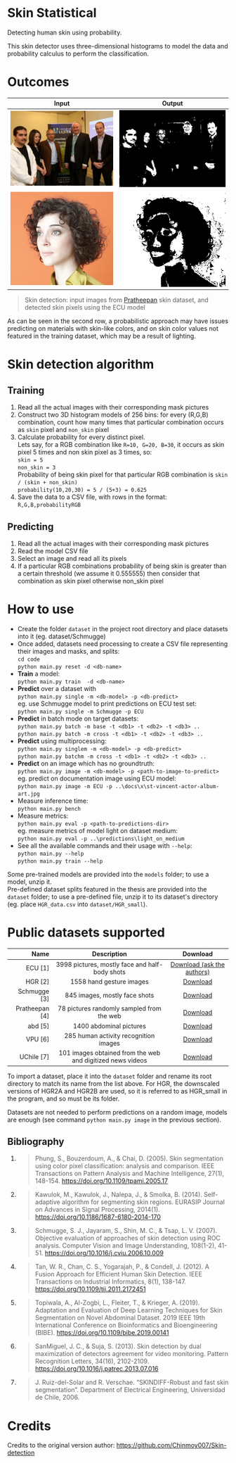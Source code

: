 [ecu]: https://documents.uow.edu.au/~phung/download.html "ECU download page"
[hgr]: http://sun.aei.polsl.pl/~mkawulok/gestures/ "HGR download page"
[schmugge]: https://www.researchgate.net/publication/257620282_skin_image_Data_set_with_ground_truth "Schmugge download page"
[pratheepan]: http://cs-chan.com/downloads_skin_dataset.html "Pratheepan download page"
[abd]: https://github.com/MRE-Lab-UMD/abd-skin-segmentation "abd-skin download page"
[vpu]: http://www-vpu.eps.uam.es/publications/SkinDetDM/#dataset "VPU download page"
[uchile]: http://web.archive.org/web/20070707151628/http://agami.die.uchile.cl/skindiff/ "UChile download page"

# Skin Statistical
Detecting human skin using probability.

This skin detector uses three-dimensional histograms to model the data and probability calculus to perform the classification.

# Outcomes
Input         							|  Output
:-------------------------:|:-------------------------:
![](docs/x/infohiding.jpg)  |  ![](docs/p/infohiding.png)
![](docs/x/st-vincent-actor-album-art.jpg)  |  ![](docs/p/st-vincent-actor-album-art.png)

>Skin detection: input images from [Pratheepan](http://cs-chan.com/downloads_skin_dataset.html) skin dataset, and detected skin pixels using the ECU model

As can be seen in the second row, a probabilistic approach may have issues predicting on materials with skin-like colors, and on skin color values not featured in the training dataset, which may be a result of lighting.

# Skin detection algorithm

## Training

1. Read all the actual images with their corresponding mask pictures
2. Construct two 3D histogram models of 256 bins: for every (R,G,B) combination, count how many times that particular combination occurs as `skin` pixel and `non_skin` pixel
3. Calculate probability for every distinct pixel.  
    Lets say, for a RGB combination like `R=10, G=20, B=30`, it occurs as skin pixel 5 times and non skin pixel as 3 times, so:  
    `skin = 5`  
    `non_skin = 3`  
    Probability of being skin pixel for that particular RGB combination is `skin / (skin + non_skin)`  
    `probability(10,20,30) = 5 / (5+3) = 0.625`  
4. Save the data to a CSV file, with rows in the format: `R,G,B,probabilityRGB`

## Predicting

1. Read all the actual images with their corresponding mask pictures
2. Read the model CSV file
3. Select an image and read all its pixels
4. If a particular RGB combinations probability of being skin is greater than a certain threshold (we assume it 0.555555) then consider that combination as skin pixel otherwise non_skin pixel

# How to use

- Create the folder `dataset` in the project root directory and place datasets into it (eg. dataset/Schmugge)  
- Once added, datasets need processing to create a CSV file representing their images and masks, and splits:  
`cd code`  
`python main.py reset -d <db-name>`  
- **Train** a model:  
`python main.py train  -d <db-name>`
- **Predict** over a dataset with  
`python main.py single -m <db-model> -p <db-predict>`  
eg. use Schmugge model to print predictions on ECU test set:  
`python main.py single -m Schmugge -p ECU`  
- **Predict** in batch mode on target datasets:  
`python main.py batch -m base -t <db1> -t <db2> -t <db3> ..`  
`python main.py batch -m cross -t <db1> -t <db2> -t <db3> ..`  
- **Predict** using multiprocessing:  
`python main.py singlem -m <db-model> -p <db-predict>`  
`python main.py batchm -m cross -t <db1> -t <db2> -t <db3> ..`  
- **Predict** on an image which has no groundtruth:  
`python main.py image -m <db-model> -p <path-to-image-to-predict>`  
eg. predict on documentation image using ECU model:  
`python main.py image -m ECU -p ..\docs\x\st-vincent-actor-album-art.jpg`  
- Measure inference time:  
`python main.py bench`  
- Measure metrics:  
`python main.py eval -p <path-to-predictions-dir>`  
eg. measure metrics of model light on dataset medium:  
`python main.py eval -p ..\predictions\light_on_medium`  
- See all the available commands and their usage with `--help`:  
`python main.py --help`  
`python main.py train --help`  


Some pre-trained models are provided into the `models` folder; to use a model, unzip it.  
Pre-defined dataset splits featured in the thesis are provided into the `dataset` folder; to use a pre-defined file, unzip it to its dataset's directory (eg. place `HGR_data.csv` into `dataset/HGR_small`).  

# Public datasets supported

| Name            |  Description                                               | Download |
| ---:            | :---:                                                      | :---: |
| ECU [1]         | 3998 pictures, mostly face and half-body shots             | [Download (ask the authors)][ecu] |
| HGR [2]         | 1558 hand gesture images                                   | [Download][hgr] |
| Schmugge [3]    | 845 images, mostly face shots                              | [Download][schmugge] |
| Pratheepan [4]  | 78 pictures randomly sampled from the web                  | [Download][pratheepan] |
| abd [5]         | 1400 abdominal pictures                                    | [Download][abd] |
| VPU [6]         | 285 human activity recognition images                      | [Download][vpu] |
| UChile [7]      | 101 images obtained from the web and digitized news videos | [Download][uchile] |

To import a dataset, place it into the `dataset` folder and rename its root directory to match its name from the list above. For HGR, the downscaled versions of HGR2A and HGR2B are used, so it is referred to as HGR_small in the program, and so must be its folder.

Datasets are not needed to perform predictions on a random image, models are enough (see command `python main.py image` in the previous section).

## Bibliography
1. >   Phung, S., Bouzerdoum, A., & Chai, D. (2005). Skin segmentation using color pixel
    classification: analysis and comparison. IEEE Transactions on Pattern Analysis
    and Machine Intelligence, 27(1), 148-154.
    https://doi.org/10.1109/tpami.2005.17  
1. > Kawulok, M., Kawulok, J., Nalepa, J., & Smolka, B. (2014). Self-adaptive algorithm for
    segmenting skin regions. EURASIP Journal on Advances in Signal Processing, 2014(1).
    https://doi.org/10.1186/1687-6180-2014-170  
1. > Schmugge, S. J., Jayaram, S., Shin, M. C., & Tsap, L. V. (2007). Objective evaluation of
    approaches of skin detection using ROC analysis. Computer Vision and Image Understanding,
    108(1-2), 41-51.
    https://doi.org/10.1016/j.cviu.2006.10.009
1. > Tan, W. R., Chan, C. S., Yogarajah, P., & Condell, J. (2012). A Fusion Approach for
    Efficient Human Skin Detection. IEEE Transactions on Industrial Informatics, 8(1), 138-147.
    https://doi.org/10.1109/tii.2011.2172451
1. > Topiwala, A., Al-Zogbi, L., Fleiter, T., & Krieger, A. (2019). Adaptation and Evaluation
    of Deep Learning Techniques for Skin Segmentation on Novel Abdominal Dataset.
    2019 IEEE 19th International Conference on Bioinformatics and Bioengineering (BIBE).
    https://doi.org/10.1109/bibe.2019.00141
1. > SanMiguel, J. C., & Suja, S. (2013). Skin detection by dual maximization of
    detectors agreement for video monitoring. Pattern Recognition Letters, 34(16),
    2102-2109.
    https://doi.org/10.1016/j.patrec.2013.07.016
1. > J. Ruiz-del-Solar and R. Verschae. “SKINDIFF-Robust and fast skin segmentation”.
    Department of Electrical Engineering, Universidad de Chile, 2006.

# Credits

Credits to the original version author: 
https://github.com/Chinmoy007/Skin-detection

